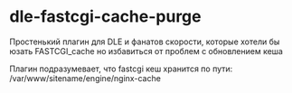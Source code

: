 # dle-fastcgi-cache-purge
Простенький плагин для DLE и фанатов скорости, которые хотели бы юзать FASTCGI_cache но избавиться от проблем с обновлением кеша

Плагин подразумевает, что fastcgi кеш хранится по пути:
/var/www/sitename/engine/nginx-cache
